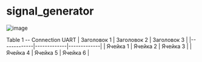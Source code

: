 # signal_generator



![image](https://github.com/user-attachments/assets/87e82d2d-3c19-425e-bd1e-8634da0142ac)

Table 1 -- Сonnection UART
| Заголовок 1 | Заголовок 2 | Заголовок 3 |
|-------------|-------------|-------------|
| Ячейка 1   | Ячейка 2   | Ячейка 3   |
| Ячейка 4   | Ячейка 5   | Ячейка 6   |
